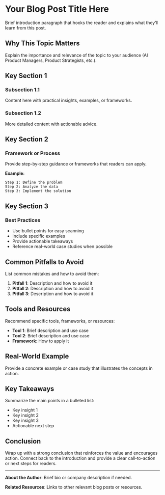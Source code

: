 # Your Blog Post Title Here

Brief introduction paragraph that hooks the reader and explains what they'll learn from this post.

## Why This Topic Matters

Explain the importance and relevance of the topic to your audience (AI Product Managers, Product Strategists, etc.).

## Key Section 1

### Subsection 1.1
Content here with practical insights, examples, or frameworks.

### Subsection 1.2
More detailed content with actionable advice.

## Key Section 2

### Framework or Process
Provide step-by-step guidance or frameworks that readers can apply.

**Example:**
```
Step 1: Define the problem
Step 2: Analyze the data
Step 3: Implement the solution
```

## Key Section 3

### Best Practices
- Use bullet points for easy scanning
- Include specific examples
- Provide actionable takeaways
- Reference real-world case studies when possible

## Common Pitfalls to Avoid

List common mistakes and how to avoid them:

1. **Pitfall 1**: Description and how to avoid it
2. **Pitfall 2**: Description and how to avoid it
3. **Pitfall 3**: Description and how to avoid it

## Tools and Resources

Recommend specific tools, frameworks, or resources:

- **Tool 1**: Brief description and use case
- **Tool 2**: Brief description and use case
- **Framework**: How to apply it

## Real-World Example

Provide a concrete example or case study that illustrates the concepts in action.

## Key Takeaways

Summarize the main points in a bulleted list:

- Key insight 1
- Key insight 2  
- Key insight 3
- Actionable next step

## Conclusion

Wrap up with a strong conclusion that reinforces the value and encourages action. Connect back to the introduction and provide a clear call-to-action or next steps for readers.

---

**About the Author**: Brief bio or company description if needed.

**Related Resources**: Links to other relevant blog posts or resources. 